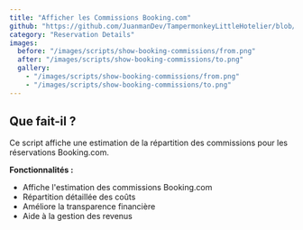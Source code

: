 ```yaml
---
title: "Afficher les Commissions Booking.com"
github: "https://github.com/JuanmanDev/TampermonkeyLittleHotelier/blob/main/frontdesk/reservationDetails/showComissions.user.js"
category: "Reservation Details"
images:
  before: "/images/scripts/show-booking-commissions/from.png"
  after: "/images/scripts/show-booking-commissions/to.png"
  gallery:
    - "/images/scripts/show-booking-commissions/from.png"
    - "/images/scripts/show-booking-commissions/to.png"
---
```


## Que fait-il ?

Ce script affiche une estimation de la répartition des commissions pour les réservations Booking.com.

**Fonctionnalités :**
- Affiche l'estimation des commissions Booking.com
- Répartition détaillée des coûts
- Améliore la transparence financière
- Aide à la gestion des revenus
